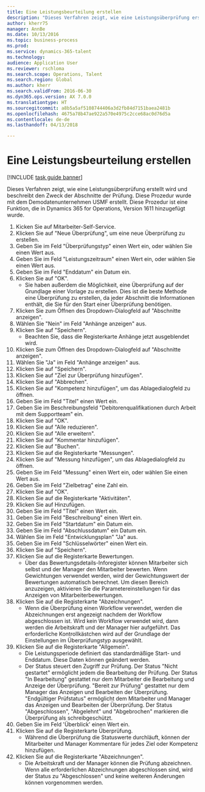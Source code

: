 ```yaml
--- 
title: Eine Leistungsbeurteilung erstellen
description: "Dieses Verfahren zeigt, wie eine Leistungsüberprüfung erstellt wird und beschreibt den Zweck der Abschnitte der Prüfung."
author: kherr75
manager: AnnBe
ms.date: 10/13/2016
ms.topic: business-process
ms.prod: 
ms.service: dynamics-365-talent
ms.technology: 
audience: Application User
ms.reviewer: rschloma
ms.search.scope: Operations, Talent
ms.search.region: Global
ms.author: kherr
ms.search.validFrom: 2016-06-30
ms.dyn365.ops.version: AX 7.0.0
ms.translationtype: HT
ms.sourcegitcommit: a8b5a5af5108744406a3d2fb84d7151baea2481b
ms.openlocfilehash: 4675a78b47ae922a570e4975c2cce68ac0d76d5a
ms.contentlocale: de-de
ms.lasthandoff: 04/13/2018

---
```

# <a name="create-a-performance-review"></a>Eine Leistungsbeurteilung erstellen

[!INCLUDE [task guide banner](../../includes/task-guide-banner.md)]

Dieses Verfahren zeigt, wie eine Leistungsüberprüfung erstellt wird und beschreibt den Zweck der Abschnitte der Prüfung. Diese Prozedur wurde mit dem Demodatenunternehmen USMF erstellt. Diese Prozedur ist eine Funktion, die in Dynamics 365 for Operations, Version 1611 hinzugefügt wurde.

1. Kicken Sie auf Mitarbeiter-Self-Service.
2. Klicken Sie auf "Neue Überprüfung", um eine neue Überprüfung zu erstellen.
3. Geben Sie im Feld "Überprüfungstyp" einen Wert ein, oder wählen Sie einen Wert aus.
4. Geben Sie im Feld "Leistungszeitraum" einen Wert ein, oder wählen Sie einen Wert aus.
5. Geben Sie im Feld "Enddatum" ein Datum ein.
6. Klicken Sie auf "OK".
    * Sie haben außerdem die Möglichkeit, eine Überprüfung auf der Grundlage einer Vorlage zu erstellen. Dies ist die beste Methode eine Überprüfung zu erstellen, da jeder Abschnitt die Informationen enthält, die Sie für den Start einer Überprüfung benötigen.  
7. Klicken Sie zum Öffnen des Dropdown-Dialogfeld auf "Abschnitte anzeigen".
8. Wählen Sie "Nein" im Feld "Anhänge anzeigen" aus.
9. Klicken Sie auf "Speichern".
    * Beachten Sie, dass die Registerkarte Anhänge jetzt ausgeblendet wird.  
10. Klicken Sie zum Öffnen des Dropdown-Dialogfeld auf "Abschnitte anzeigen".
11. Wählen Sie "Ja" im Feld "Anhänge anzeigen" aus.
12. Klicken Sie auf "Speichern".
13. Klicken Sie auf "Ziel zur Überprüfung hinzufügen".
14. Klicken Sie auf "Abbrechen".
15. Klicken Sie auf "Kompetenz hinzufügen", um das Ablagedialogfeld zu öffnen.
16. Geben Sie im Feld "Titel" einen Wert ein.
17. Geben Sie im Beschreibungsfeld "Debitorenqualifikationen durch Arbeit mit dem Supportteam" ein.
18. Klicken Sie auf "OK".
19. Klicken Sie auf "Alle reduzieren".
20. Klicken Sie auf "Alle erweitern".
21. Klicken Sie auf "Kommentar hinzufügen".
22. Klicken Sie auf "Buchen".
23. Klicken Sie auf die Registerkarte "Messungen".
24. Klicken Sie auf "Messung hinzufügen", um das Ablagedialogfeld zu öffnen.
25. Geben Sie im Feld "Messung" einen Wert ein, oder wählen Sie einen Wert aus.
26. Geben Sie im Feld "Zielbetrag" eine Zahl ein.
27. Klicken Sie auf "OK".
28. Klicken Sie auf die Registerkarte "Aktivitäten".
29. Klicken Sie auf Hinzufügen.
30. Geben Sie im Feld "Titel" einen Wert ein.
31. Geben Sie im Feld "Beschreibung" einen Wert ein.
32. Geben Sie im Feld "Startdatum" ein Datum ein.
33. Geben Sie im Feld "Abschlussdatum" ein Datum ein.
34. Wählen Sie im Feld "Entwicklungsplan" "Ja" aus.
35. Geben Sie im Feld "Schlüsselwörter" einen Wert ein.
36. Klicken Sie auf "Speichern".
37. Klicken Sie auf die Registerkarte Bewertungen.
    * Über das Bewertungsdetails-Inforegister können Mitarbeiter sich selbst und der Manager den Mitarbeiter bewerten. Wenn Gewichtungen verwendet werden, wird der Gewichtungswert der Bewertungen automatisch berechnet.    Um diesen Bereich anzuzeigen, aktivieren Sie die Parametereinstellungen für das Anzeigen von Mitarbeiterbewertungen.  
38. Klicken Sie auf die Registerkarte "Abzeichnungen".
    * Wenn die Überprüfung einen Workflow verwendet, werden die Abzeichnungen erst angezeigt nachdem der Workflow abgeschlossen ist. Wird kein Workflow verwendet wird, dann werden die Arbeitskraft und der Manager hier aufgeführt. Das erforderliche Kontrollkästchen wird auf der Grundlage der Einstellungen im Überprüfungstyp ausgewählt.  
39. Klicken Sie auf die Registerkarte "Allgemein".
    * Die Leistungsperiode definiert das standardmäßige Start- und Enddatum. Diese Daten können geändert werden.  
    * Der Status steuert den Zugriff zur Prüfung. Der Status "Nicht gestartet" ermöglicht jedem die Bearbeitung der Prüfung. Der Status "In Bearbeitung" gestattet nur dem Mitarbeiter die Bearbeitung und Anzeige der Überprüfung. "Bereit zur Prüfung" gestattet nur dem Manager das Anzeigen und Bearbeiten der Überprüfung. "Endgültiger Prüfstatus" ermöglicht dem Mitarbeiter und Manager das Anzeigen und Bearbeiten der Überprüfung. Der Status "Abgeschlossen", "Abgelehnt" und "Abgebrochen" markieren die Überprüfung als schreibgeschützt.  
40. Geben Sie im Feld 'Überblick' einen Wert ein.
41. Klicken Sie auf die Registerkarte Überprüfung.
    * Während die Überprüfung die Statuswerte durchläuft, können der Mitarbeiter und Manager Kommentare für jedes Ziel oder Kompetenz hinzufügen.  
42. Klicken Sie auf die Registerkarte "Abzeichnungen".
    * Die Arbeitskraft und der Manager können die Prüfung abzeichnen. Wenn alle erforderlichen Abzeichnungen abgeschlossen sind, wird der Status zu "Abgeschlossen" und keine weiteren Änderungen können vorgenommen werden.  


